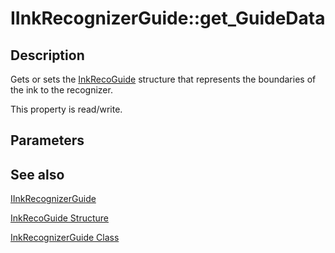 # IInkRecognizerGuide::get_GuideData

## Description

Gets or sets the [InkRecoGuide](https://learn.microsoft.com/windows/desktop/api/msinkaut/ns-msinkaut-inkrecoguide) structure that represents the boundaries of the ink to the recognizer.

This property is read/write.

## Parameters

## See also

[IInkRecognizerGuide](https://learn.microsoft.com/windows/win32/api/msinkaut/nn-msinkaut-iinkrecognizerguide)

[InkRecoGuide Structure](https://learn.microsoft.com/windows/desktop/api/msinkaut/ns-msinkaut-inkrecoguide)

[InkRecognizerGuide Class](https://learn.microsoft.com/windows/desktop/tablet/inkrecognizerguide-class)